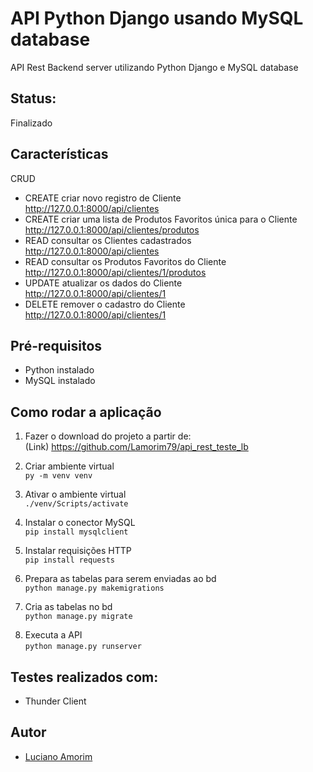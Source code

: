 # API Python Django usando MySQL database
API Rest Backend server utilizando Python Django e MySQL database

## Status:

Finalizado

## Características

CRUD

- CREATE criar novo registro de Cliente  <br> http://127.0.0.1:8000/api/clientes   
- CREATE criar uma lista de Produtos Favoritos única para o Cliente <br> http://127.0.0.1:8000/api/clientes/produtos
- READ consultar os Clientes cadastrados <br> http://127.0.0.1:8000/api/clientes
- READ consultar os Produtos Favoritos do Cliente <br> http://127.0.0.1:8000/api/clientes/1/produtos
- UPDATE atualizar os dados do Cliente <br> http://127.0.0.1:8000/api/clientes/1
- DELETE remover o cadastro do Cliente <br> http://127.0.0.1:8000/api/clientes/1

## Pré-requisitos
- Python instalado
- MySQL instalado

## Como rodar a aplicação
1. Fazer o download do projeto a partir de: <br> (Link) https://github.com/Lamorim79/api_rest_teste_lb <p>
2. Criar ambiente virtual <br> `py -m venv venv ` <p>
3. Ativar o ambiente virtual <br>`./venv/Scripts/activate ` <p>
4. Instalar o conector MySQL <br>`pip install mysqlclient` <p>
5. Instalar requisições HTTP <br>`pip install requests` <p>
6. Prepara as tabelas para serem enviadas ao bd <br>`python manage.py makemigrations` <p>
7. Cria as tabelas no bd <br>`python manage.py migrate` <p>
8. Executa a API <br>`python manage.py runserver`


## Testes realizados com: 
- Thunder Client



## Autor
- [Luciano Amorim](https://github.com/Lamorim79)
